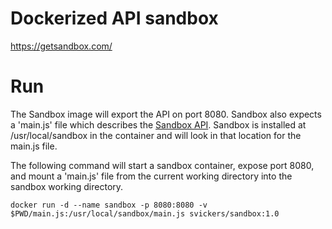 # Dockerized API sandbox

https://getsandbox.com/

# Run

The Sandbox image will export the API on port 8080.
Sandbox also expects a 'main.js' file which describes the [Sandbox API](https://getsandbox.com/docs/sandbox-api).
Sandbox is installed at /usr/local/sandbox in the container and will look in that location for the main.js file.

The following command will start a sandbox container, expose port 8080, and mount a 'main.js' file from the current working directory into the sandbox working directory.

    docker run -d --name sandbox -p 8080:8080 -v $PWD/main.js:/usr/local/sandbox/main.js svickers/sandbox:1.0
